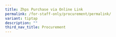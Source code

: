 ```yaml
---
title: Zhps Purchase via Online Link
permalink: /for-staff-only/procurement/permalink/
variant: tiptap
description: ""
third_nav_title: Procurement
---
```

